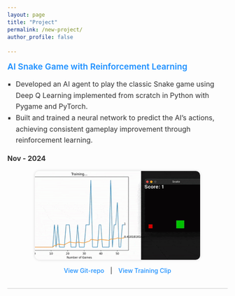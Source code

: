```yaml
---
layout: page
title: "Project"
permalink: /new-project/
author_profile: false

---
```



<!-- 
<style>
.project-section {
  display: flex;
  align-items: flex-start;
  gap: 25px;
  margin-bottom: 3rem;
  border-bottom: 1px solid #ccc;
  padding-bottom: 1.5rem;
}
.project-section img {
  width: 300px;
  border-radius: 10px;
  object-fit: cover;
  box-shadow: 0 0 5px rgba(0,0,0,0.2);
}
.project-details {
  flex: 1;
}
.project-details h2 {
  color: #1E90FF;
  margin-top: 0;
}
.project-details ul {
  margin-top: 0.5rem;
}
.project-links a {
  color: #1E90FF;
  font-weight: 500;
  text-decoration: none;
}
.project-links a:hover {
  text-decoration: underline;
}
</style>

---

<div class="project-section">
  <img src="/images/1.gif" alt="AI Snake Game Screenshot">

  <div class="project-details">
    <h2>AI Snake Game with Reinforcement Learning</h2>
    <ul>
      <li>Developed an AI agent to play the classic Snake game using Deep Q-Learning implemented from scratch in Python with Pygame and PyTorch.</li>
      <li>Built and trained a neural network to predict the AI's actions, achieving consistent gameplay improvement through reinforcement learning.</li>
    </ul>

    <p><b>-</b> Nov 2024</p>

    <p class="project-links">
      <a href="https://github.com/Shafiq-Abdu/Snake_Game_AI.git" target="_blank">View Git-repo</a> |
      <a href="https://youtu.be/-tuAOXsDKyw" target="_blank">View Training Clip</a>
    </p>
  </div>
</div> -->


<style>
.project-section {
  margin-bottom: 3rem;
  border-bottom: 1px solid #ccc;
  padding-bottom: 2rem;
}

.project-title {
  font-size: 1.2rem;
  font-weight: 600;
  color: #1e90ff;
  margin-bottom: 0.5rem;
}

.project-description {
  font-size: 1rem;
  color: #333;
  line-height: 1.6;
  margin-bottom: 1rem;
}

.project-description ul {
  list-style-type: square;
  padding-left: 1.2rem;
}

/* .project-image {
  width: 100%;
  max-width: 600px;
  display: block;
  margin: 1rem auto;
  border-radius: 10px;
  box-shadow: 0 0 6px rgba(0,0,0,0.15);
  transition: transform 0.2s ease;
} */


.project-image {
  width: 75%;            /* or try 60%, 50%, etc. */
  max-width: 400px;      /* controls max width */
  height: auto;          /* keeps proportions */
  display: block;
  margin: 1rem auto;
  border-radius: 10px;
  box-shadow: 0 0 6px rgba(0,0,0,0.15);
}
.project-image:hover {
  transform: scale(1.03);
}

.project-links {
  margin-top: 0.5rem;
  text-align: center;
}

.project-links a {
  color: #1e90ff;
  text-decoration: none;
  font-weight: 500;
  margin: 0 10px;
}

.project-links a:hover {
  text-decoration: underline;
}

/* Responsive */
@media (max-width: 768px) {
  .project-title {
    text-align: center;
  }
  .project-description {
    text-align: justify;
  }
  .project-links {
    display: flex;
    flex-direction: column;
    gap: 6px;
  }
}
</style>

<!-- Example project section -->
<div class="project-section">

  <div class="project-title">AI Snake Game with Reinforcement Learning</div>

  <div class="project-description">
    <ul>
      <li>Developed an AI agent to play the classic Snake game using Deep Q Learning implemented from scratch in Python with Pygame and PyTorch.</li>
      <li>Built and trained a neural network to predict the AI’s actions, achieving consistent gameplay improvement through reinforcement learning.</li>
    </ul>
    <p><strong>Nov - 2024</strong></p>
  </div>

  <img src="/images/1.gif" alt="AI Snake Game" class="project-image">

  <div class="project-links">
    <a href="https://github.com/Shafiq-Abdu/Snake_Game_AI.git" target="_blank">View Git-repo</a> |
    <a href="https://youtu.be/-tuAOXsDKyw" target="_blank">View Training Clip</a>
  </div>

</div>




